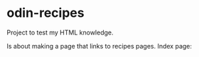 # odin-recipes
Project to test my HTML knowledge.

Is about making a page that links to recipes pages.
Index page: <a href="index.html"></a>